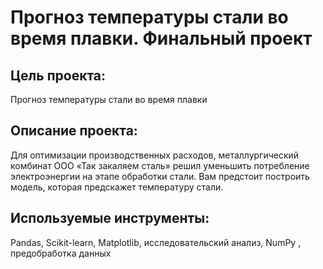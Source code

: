 # Прогноз температуры стали во время плавки. Финальный проект
## Цель проекта:
Прогноз температуры стали во время плавки
## Описание проекта:
Для оптимизации производственных расходов, металлургический комбинат ООО «Так закаляем сталь» решил уменьшить потребление электроэнергии на этапе обработки стали. Вам предстоит построить модель, которая предскажет температуру стали.
## Используемые инструменты:
Pandas, Scikit-learn, Matplotlib, исследовательский анализ, NumPy , предобработка данных
